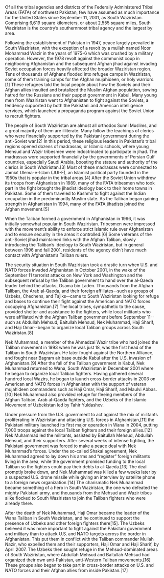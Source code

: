 Of all the tribal agencies and districts of the Federally Administered Tribal Areas (FATA) of northwest Pakistan, few have assumed as much importance for the United States since September 11, 2001, as South Waziristan. Comprising 6,619 square kilometers, or about 2,555 square miles, South Waziristan is the country’s southernmost tribal agency and the largest by area.

Following the establishment of Pakistan in 1947, peace largely prevailed in South Waziristan, with the exception of a revolt by a mullah named Noor Mohammad Wazir in the years of 1975-6 which was crushed by a military operation. However, the 1978 revolt against the communist coup in neighboring Afghanistan and the subsequent Afghan jihad against invading Soviet occupation forces heavily affected the broader Waziristan region. Tens of thousands of Afghans flooded into refugee camps in Waziristan, some of them training camps for the Afghan mujahideen, or holy warriors.[1] These refugees told the local people about how the Soviets and their Afghan allies insulted and brutalized the Muslim Afghan population, sowing hatred for the Russians and their puppet government in Kabul. Many young men from Waziristan went to Afghanistan to fight against the Soviets, a tendency supported by both the Pakistani and American intelligence services, which launched a propaganda program against the Soviet Union to recruit fighters.

The people of South Waziristan are almost all orthodox Sunni Muslims, and a great majority of them are illiterate. Many follow the teachings of clerics who were financially supported by the Pakistani government during the anti-Soviet war.[2] In this period, these religious leaders in Pakistan’s tribal regions opened dozens of madrassas, or Islamic schools, where young Mehsud and Wazir tribesmen were indoctrinated to participate in jihad. The madrassas were supported financially by the governments of Persian Gulf countries, especially Saudi Arabia, boosting the stature and authority of the clerics in South Waziristan.[3] Most of these madrassas were connected to Jamiat Ulema-e-Islam (JUI-F), an Islamist political party founded in the 1950s that is popular in the tribal areas.[4] After the Soviet Union withdrew its troops from Afghanistan in 1989, many of the FATA tribesmen who took part in the fight brought the jihadist ideology back to their home towns in Pakistan. Some of them traveled to Kashmir to fight against the Indian occupation in the predominantly Muslim state. As the Taliban began gaining strength in Afghanistan in 1994, many of the FATA jihadists joined the Afghan movement.[5]

When the Taliban formed a government in Afghanistan in 1996, it was initially somewhat popular in South Waziristan. Tribesmen were impressed with the movement’s ability to enforce strict Islamic rule over Afghanistan and to ensure security in the areas it controlled.[6] Some veterans of the anti-Soviet jihad maintained links with the Afghan Taliban, slowly introducing the Taliban’s ideology to South Waziristan, but in general between 1996 and fall 2001, residents of the agency didn’t have much contact with Afghanistan’s Taliban rulers.

The security situation in South Waziristan took a drastic turn when U.S. and NATO forces invaded Afghanistan in October 2001, in the wake of the September 11 terrorist attacks on New York and Washington and the subsequent refusal by the Taliban government to hand over the al-Qaeda leader behind the attacks, Osama bin Laden. Thousands from the Afghan Taliban, the Arab al-Qaeda, and their foreign affiliates--such as groups of Uzbeks, Chechens, and Tajiks--came to South Waziristan looking for refuge and bases to continue their fight against the American and NATO forces occupying Afghanistan.[7] The local tribes, sympathetic to the cause, provided shelter and assistance to the fighters, while local militants who were affiliated with the Afghan Taliban government before September 11--such as Abdullah Mehsud, Baitullah Mehsud, Nek Muhammad, Haji Sharif, and Haji Omar--began to organize local Taliban groups across South Waziristan.[8]

Nek Muhammad, a member of the Ahmadzai Wazir tribe who had joined the Taliban movement in 1993 when he was just 18, was the first head of the Taliban in South Waziristan. He later fought against the Northern Alliance, and fought near Bagram air base outside Kabul after the U.S. invasion of Afghanistan.[9] After the fall of the Taliban government in Kabul, Nek Muhammad returned to Wana, South Waziristan in December 2001 where he began to organize local Taliban fighters. Having gathered several hundred local Wazirs, he began to launch cross-border attacks in 2003 on American and NATO forces in Afghanistan with the support of veteran mujahideen commanders such as Haji Omar, Haji Sharif, and Maulvi Abbas.[10] Nek Muhammad also provided refuge for fleeing members of the Afghan Taliban, Arab al-Qaeda fighters, and the Uzbeks of the Islamic Movement of Uzbekistan led by Tahir Yuldashev.

Under pressure from the U.S. government to act against the mix of militants proliferating in Waziristan and attacking U.S. forces in Afghanistan,[11] the Pakistani military launched its first major operation in Wana in 2004, putting 7,000 troops against the local Taliban fighters and their foreign allies.[12] Nek Muhammad led the militants, assisted by Baitullah Mehsud, Abdullah Mehsud, and their supporters. After several weeks of intense fighting, the Pakistani government was forced to make a peace deal with Nek Muhammad’s forces. Under the so-called Shakai agreement, Nek Muhammad agreed to lay down his arms and “register” foreign militants living in the area, while the government promised funding to the local Taliban so the fighters could pay their debts to al-Qaeda.[13] The deal promptly broke down, and Nek Muhammad was killed a few weeks later by a suspected U.S. drone missile while giving an interview by satellite phone to a foreign news organization.[14] The charismatic Nek Muhammad became something of a hero in South Waziristan, the one who defeated the mighty Pakistani army, and thousands from the Mehsud and Wazir tribes alike flocked to South Waziristan to join the Taliban fighters who were already there.

After the death of Nek Muhammad, Haji Omar became the leader of the Wana Taliban in South Waziristan, and he continued to support the presence of Uzbeks and other foreign fighters there[15]. The Uzbeks believed it was more important to fight against the Pakistani government and military than to attack U.S. and NATO targets across the border in Afghanistan. This put them in conflict with the Taliban commander Mullah Nazir, who expelled them and their supporters, Haji Omar and Haji Sharif, by April 2007. The Uzbeks then sought refuge in the Mehsud-dominated areas of South Waziristan, where Abdullah Mehsud and Baitullah Mehsud had organized their own anti-Pakistan, anti-Western Taliban movements.[16] These groups also began to take part in cross-border attacks on U.S. and NATO forces and their Afghan allies from inside Pakistan.[17]